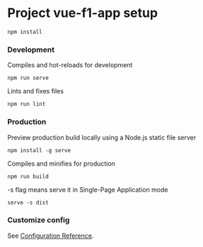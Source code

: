 # Project vue-f1-app setup
```
npm install
```

### Development

Compiles and hot-reloads for development
```
npm run serve
```

Lints and fixes files
```
npm run lint
```

### Production

Preview production build locally using a Node.js static file server
```
npm install -g serve
```

Compiles and minifies for production
```
npm run build
```

-s flag means serve it in Single-Page Application mode
```
serve -s dist
```

### Customize config
See [Configuration Reference](https://cli.vuejs.org/config/).
